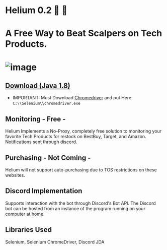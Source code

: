 # Helium 0.2 🏪 🔔

A Free Way to Beat Scalpers on Tech Products.
===================================================
![image](https://user-images.githubusercontent.com/20056414/128738925-74b43c58-f0b8-4166-9ded-279160af1160.png)
===================================================


## [Download (Java 1.8)](https://github.com/Ryguy-1/Helium-0.2/raw/master/build/libs/MonitoringBotDistributionV1-0.2-uber.jar)
- IMPORTANT: Must Download [Chromedriver](https://chromedriver.chromium.org/downloads) and put Here: ```C:\\Selenium\\chromedriver.exe```

## Monitoring - Free - 

Helium Implements a No-Proxy, completely free solution to monitoring your favorite Tech Products for restock on BestBuy, Target, and Amazon.
Notifications sent through discord.

## Purchasing - Not Coming -

Helium will not support auto-purchasing due to TOS restrictions on these websites.

## Discord Implementation

Supports interaction with the bot through Discord's Bot API.
The Discord bot can be hosted from an instance of the program running on your computer at home.

## Libraries Used
Selenium, Selenium ChromeDriver, Discord JDA



